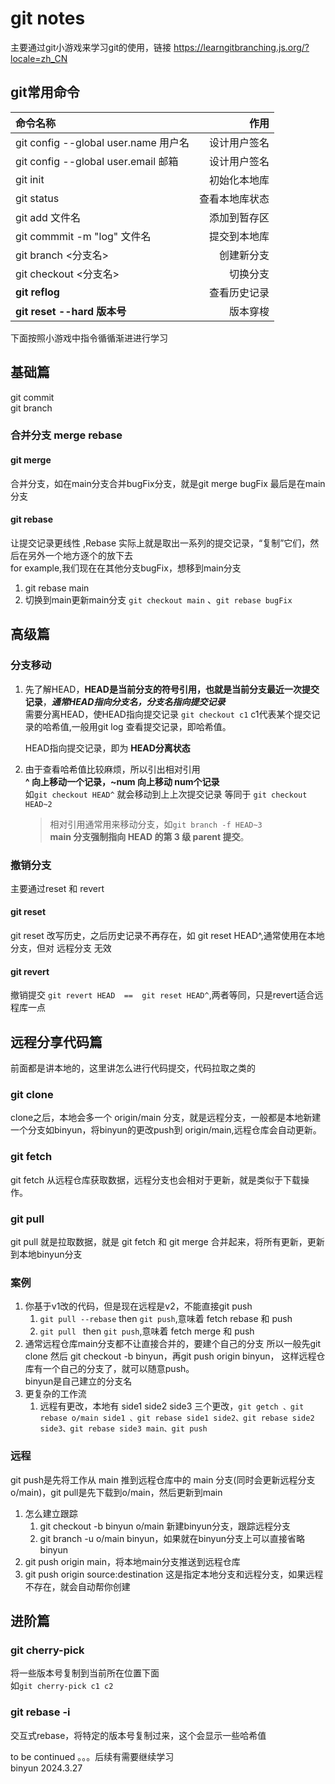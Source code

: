 # git notes
主要通过git小游戏来学习git的使用，链接 https://learngitbranching.js.org/?locale=zh_CN
## git常用命令
| 命令名称     | 作用| 
|:------------|---------:|
| git config --global user.name 用户名  | 设计用户签名|
| git config --global user.email 邮箱  | 设计用户签名|
| git init  | 初始化本地库|
| git status | 查看本地库状态|
| git add 文件名 | 添加到暂存区|
| git commmit -m "log" 文件名 | 提交到本地库|
| git branch <分支名> | 创建新分支|
| git checkout <分支名> | 切换分支|
| **git reflog** | 查看历史记录|
| **git reset --hard 版本号** | 版本穿梭|

下面按照小游戏中指令循循渐进进行学习
## 基础篇
git commit  
git branch  
### 合并分支 merge rebase
#### git merge
合并分支，如在main分支合并bugFix分支，就是git merge bugFix 最后是在main分支
#### git rebase
让提交记录更线性 ,Rebase 实际上就是取出一系列的提交记录，“复制”它们，然后在另外一个地方逐个的放下去  
for example,我们现在在其他分支bugFix，想移到main分支  
1. git rebase main
2. 切换到main更新main分支 `git checkout main` 、`git rebase bugFix`

## 高级篇
### 分支移动
1. 先了解HEAD，**HEAD是当前分支的符号引用，也就是当前分支最近一次提交记录**，***通常HEAD指向分支名，分支名指向提交记录***  
    需要分离HEAD，使HEAD指向提交记录  `git checkout c1` 
c1代表某个提交记录的哈希值,一般用git log 查看提交记录，即哈希值。  

    HEAD指向提交记录，即为 **HEAD分离状态**

2. 由于查看哈希值比较麻烦，所以引出相对引用  
**^ 向上移动一个记录，~num 向上移动 num个记录**  
如``git checkout HEAD^`` 就会移动到上上次提交记录
等同于 ``git checkout HEAD~2``  

    >相对引用通常用来移动分支，如``git branch -f HEAD~3``  
    >**main 分支强制指向 HEAD 的第 3 级 parent 提交**。
### 撤销分支
主要通过reset 和 revert
#### git reset
git reset 改写历史，之后历史记录不再存在，如 git reset HEAD^,通常使用在本地分支，但对 远程分支 无效
#### git revert
撤销提交 ``git revert HEAD  ==  git reset HEAD^``,两者等同，只是revert适合远程库一点

## 远程分享代码篇
前面都是讲本地的，这里讲怎么进行代码提交，代码拉取之类的
### git clone
clone之后，本地会多一个 origin/main 分支，就是远程分支，一般都是本地新建一个分支如binyun，将binyun的更改push到 origin/main,远程仓库会自动更新。
### git fetch
git fetch 从远程仓库获取数据，远程分支也会相对于更新，就是类似于下载操作。
### git pull
git pull 就是拉取数据，就是 git fetch 和 git merge 合并起来，将所有更新，更新到本地binyun分支
### 案例
1. 你基于v1改的代码，但是现在远程是v2，不能直接git push  
    1. `git pull --rebase` then  `git push`,意味着 fetch rebase 和 push
    2. `git pull ` then  `git push`,意味着 fetch merge 和 push
2. 通常远程仓库main分支都不让直接合并的，要建个自己的分支
    所以一般先git clone 然后 git checkout -b binyun，再git push origin binyun， 这样远程仓库有一个自己的分支了，就可以随意push。  
    binyun是自己建立的分支名
3. 更复杂的工作流  
   1. 远程有更改，本地有 side1 side2 side3 三个更改，`git getch 、git rebase o/main side1 、git rebase side1 side2、git rebase side2 side3、git rebase side3 main、git push` 

### 远程
git push是先将工作从 main 推到远程仓库中的 main 分支(同时会更新远程分支 o/main)，git pull是先下载到o/main，然后更新到main
1. 怎么建立跟踪  
   1. git checkout -b binyun o/main 新建binyun分支，跟踪远程分支
   2. git branch -u o/main binyun，如果就在binyun分支上可以直接省略binyun
2. git push origin main，将本地main分支推送到远程仓库
3. git push origin source:destination  这是指定本地分支和远程分支，如果远程不存在，就会自动帮你创建 

## 进阶篇
### git cherry-pick 
将一些版本号复制到当前所在位置下面  
如``git cherry-pick c1 c2``
### git rebase -i 
交互式rebase，将特定的版本号复制过来，这个会显示一些哈希值


   to be continued 。。。后续有需要继续学习  
   binyun 2024.3.27


















